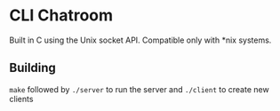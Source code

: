 # CLI Chatroom

Built in C using the Unix socket API. Compatible only with *nix systems.

## Building

`make` followed by `./server` to run the server and `./client` to create new clients